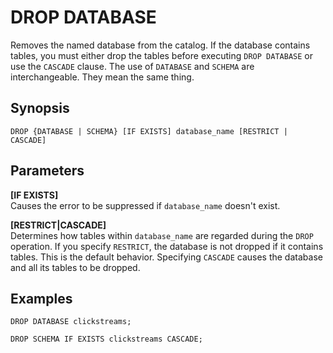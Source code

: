 # DROP DATABASE<a name="drop-database"></a>

Removes the named database from the catalog\. If the database contains tables, you must either drop the tables before executing `DROP DATABASE` or use the `CASCADE` clause\. The use of `DATABASE` and `SCHEMA` are interchangeable\. They mean the same thing\.

## Synopsis<a name="synopsis"></a>

```
DROP {DATABASE | SCHEMA} [IF EXISTS] database_name [RESTRICT | CASCADE]
```

## Parameters<a name="parameters"></a>

**\[IF EXISTS\]**  
Causes the error to be suppressed if `database_name` doesn't exist\.

**\[RESTRICT\|CASCADE\]**  
Determines how tables within `database_name` are regarded during the `DROP` operation\. If you specify `RESTRICT`, the database is not dropped if it contains tables\. This is the default behavior\. Specifying `CASCADE` causes the database and all its tables to be dropped\.

## Examples<a name="examples"></a>

```
DROP DATABASE clickstreams;
```

```
DROP SCHEMA IF EXISTS clickstreams CASCADE;
```
